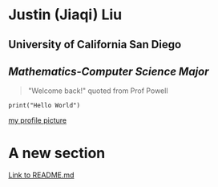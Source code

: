 # Justin (Jiaqi) Liu
## **University of California San Diego**
## _Mathematics-Computer Science Major_
> "Welcome back!" quoted from Prof Powell

```
print("Hello World")
```

[my profile picture](s1.png)

# A new section

[Link to README.md](README.md)